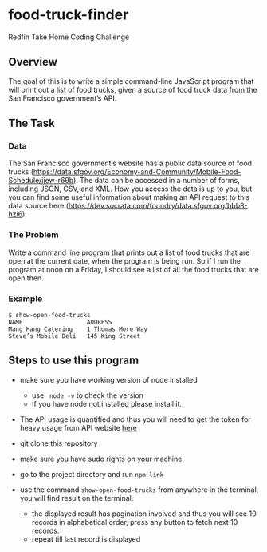 # food-truck-finder
Redfin Take Home Coding Challenge
## Overview

The goal of this is to write a simple command-line JavaScript program that will print out a list of food trucks,
given a source of food truck data from the San Francisco government’s API.

## The Task
### Data
The San Francisco government’s website has a public data source of food trucks
(https://data.sfgov.org/Economy-and-Community/Mobile-Food-Schedule/jjew-r69b). The data
can be accessed in a number of forms, including JSON, CSV, and XML. How you access the
data is up to you, but you can find some useful information about making an API request to this
data source here (https://dev.socrata.com/foundry/data.sfgov.org/bbb8-hzi6).
### The Problem
Write a command line program that prints out a list of food trucks that are open at the current
date, when the program is being run. So if I run the program at noon on a Friday, I should see a
list of all the food trucks that are open then.

### Example
```
$ show-open-food-trucks
NAME                  ADDRESS
Mang Hang Catering    1 Thomas More Way
Steve’s Mobile Deli   145 King Street
```
## Steps to use this program

- make sure you have working version of node installed
  - use ` node -v` to check the version
  - If you have node not installed please install it.
  
- The API usage is quantified and thus you will need to get the token for heavy usage from API website [here](https://dev.socrata.com/docs/app-tokens.html)

- git clone this repository

- make sure you have sudo rights on your machine

- go to the project directory and run `npm link`

- use the command `show-open-food-trucks` from anywhere in the terminal, you will find result on the terminal.
  - the displayed result has pagination involved and thus you will see 10 records in alphabetical order, press any button to fetch next 10 records.
  - repeat till last record is displayed
